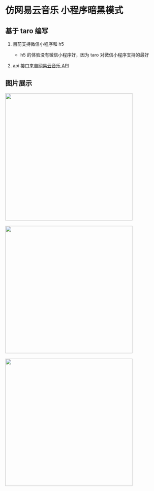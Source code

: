 # 仿网易云音乐 小程序暗黑模式

## 基于 taro 编写

1. 目前支持微信小程序和 h5

   - h5 的体验没有微信小程序好，因为 taro 对微信小程序支持的最好

2. api 接口来自[网易云音乐 API](https://binaryify.github.io/NeteaseCloudMusicApi/#/?id=%e5%88%9d%e5%a7%8b%e5%8c%96%e6%98%b5%e7%a7%b0)

## 图片展示

<img src="http://q9wga56zc.bkt.clouddn.com/music_1.jpg?e=1588842774&token=8jpX2y4G8cxgGIM9WZdO8m1uUijBmXEcDW89ekL9:MbHBW2OzGPcXyPDeBqo0vpiNV18=&attname=" width="400" />
<br>
<br>

<img src="http://q9wga56zc.bkt.clouddn.com/music_2.jpg?e=1588842774&token=8jpX2y4G8cxgGIM9WZdO8m1uUijBmXEcDW89ekL9:kPWeHqERxhiqyayFzna36uJAup4=&attname=" width="400" />
<br>
<br>

<img src="http://q9wga56zc.bkt.clouddn.com/music_3.jpg?e=1588842774&token=8jpX2y4G8cxgGIM9WZdO8m1uUijBmXEcDW89ekL9:oGsk-2zMIho4A9g-ofAJldBZ1bA=&attname=" width="400" />
